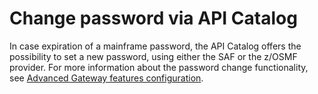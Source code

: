 # Change password via API Catalog

In case expiration of a mainframe password, the API Catalog offers the possibility to set a new password, using either the SAF or the z/OSMF provider.
For more information about the password change functionality, see [Advanced Gateway features configuration](../user-guide/api-mediation/api-gateway-configuration.md).